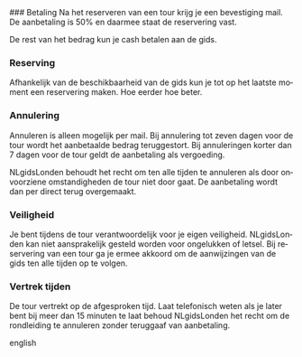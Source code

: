 <div lang="nl">
### Betaling
Na het reserveren van een tour krijg je een bevestiging mail.
De aanbetaling is 50% en daarmee staat de reservering vast.

De rest van het bedrag kun je cash betalen aan de gids.

### Reserving
Afhankelijk van de beschikbaarheid van de gids kun je tot op het laatste moment
een reservering maken. Hoe eerder hoe beter.

### Annulering
Annuleren is alleen mogelijk per mail. Bij annulering tot zeven dagen voor
de tour wordt het aanbetaalde bedrag teruggestort. Bij annuleringen
korter dan 7 dagen voor de tour geldt de aanbetaling als vergoeding.

NLgidsLonden behoudt het recht om ten alle tijden te annuleren als door
onvoorziene omstandigheden de tour niet door gaat. De aanbetaling wordt dan per
direct terug overgemaakt.

### Veiligheid 
Je bent tijdens de tour verantwoordelijk voor je eigen veiligheid. NLgidsLonden kan niet aansprakelijk gesteld worden voor ongelukken of letsel. Bij reservering van een tour ga je ermee akkoord om de aanwijzingen van de gids ten alle tijden op te volgen. 

### Vertrek tijden
De tour vertrekt op de afgesproken tijd. Laat telefonisch weten als je later bent bij meer dan 15 minuten te laat behoud NLgidsLonden het recht om de rondleiding te annuleren zonder teruggaaf van aanbetaling.
</div>

<div lang="en">
english
</div>
